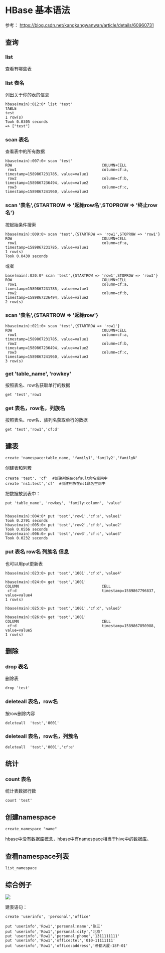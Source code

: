 # HBase 基本语法

参考： https://blog.csdn.net/kangkangwanwan/article/details/60960731

## 查询

### list 

查看有哪些表

### list  表名   

列出关于你的表的信息
	
	hbase(main):012:0* list 'test'
	TABLE                                                                                                                                                                 
	test                                                                                                                                                                  
	1 row(s)
	Took 0.0305 seconds                                                                                                                                                   
	=> ["test"]


### scan 表名   

查看表中的所有数据

	hbase(main):007:0> scan 'test'
	ROW                                        COLUMN+CELL                                                                                                                
	 row1                                      column=cf:a, timestamp=1589867231785, value=value1                                                                         
	 row2                                      column=cf:b, timestamp=1589867236494, value=value2                                                                         
	 row3                                      column=cf:c, timestamp=1589867241960, value=value3           


### scan '表名',{STARTROW => '起始row名',STOPROW => '终止row名'}

按起始条件搜索

	hbase(main):009:0> scan 'test',{STARTROW => 'row1',STOPROW => 'row1'}
	ROW                                        COLUMN+CELL                                                                                                                
	 row1                                      column=cf:a, timestamp=1589867231785, value=value1                                                                         
	1 row(s)
	Took 0.0430 seconds    

或者
                    
	base(main):020:0* scan 'test',{STARTROW => 'row1',STOPROW => 'row3'}
	ROW                                        COLUMN+CELL                                                                                                                
	 row1                                      column=cf:a, timestamp=1589867231785, value=value1                                                                         
	 row2                                      column=cf:b, timestamp=1589867236494, value=value2                                                                         
	2 row(s)
                                                        



###  scan '表名',{STARTROW => '起始row'}

	hbase(main):021:0> scan 'test',{STARTROW => 'row1'}
	ROW                                        COLUMN+CELL                                                                                                                
	 row1                                      column=cf:a, timestamp=1589867231785, value=value1                                                                         
	 row2                                      column=cf:b, timestamp=1589867236494, value=value2                                                                         
	 row3                                      column=cf:c, timestamp=1589867241960, value=value3                                                                         
	3 row(s)



### get 'table_name', 'rowkey' 

 按照表名、row名获取单行的数据
	
	get 'test','row1

### get 表名，row名，列族名

 按照表名、row名、族列名获取单行的数据

	get 'test','row1','cf:d'

## 建表
	
	create 'namespace:table_name, 'family1','family2','familyN'    

创建表和列簇
	
	create 'test', 'cf'  #创建列族在default命名空间中
	create 'ns1:test','cf'  #创建列族在ns1命名空间中


把数据放到表中：

	put 'table_name', 'rowkey', 'family:column', 'value' 

	
	hbase(main):004:0* put 'test','row1','cf:a','value1'
	Took 0.2791 seconds                                                                                                                                                   
	hbase(main):005:0> put 'test','row2','cf:b','value2'
	Took 0.0556 seconds                                                                                                                                                   
	hbase(main):006:0> put 'test','row3','cf:c','value3'
	Took 0.0232 seconds 


### put 表名 row名 列族名 信息

也可以用put更新表

	hbase(main):023:0> put 'test','1001','cf:d','value4'
                                                                                                                                                 
	hbase(main):024:0> get 'test','1001'
	COLUMN                                     CELL                                                                                                                       
	 cf:d                                      timestamp=1589867796837, value=value4                                                                                      
	1 row(s)
                                                                                                                                                  
	hbase(main):025:0> put 'test','1001','cf:d','value5'
                                                                                                                                                 
	hbase(main):026:0> get 'test','1001'
	COLUMN                                     CELL                                                                                                                       
	 cf:d                                      timestamp=1589867850988, value=value5                                                                                      
	1 row(s)
         
## 删除

### drop 表名

删除表

	drop 'test'

### deleteall 表名，row名

按row删除内容

	deleteall  'test','0001'

### deleteall 表名，row名，列簇名

	deleteall  'test','0001','cf:e'



## 统计

### count 表名

统计表数据行数

	count 'test'


## 创建namespace

	create_namespace "name"

hbase中没有数据库概念，hbase中有namespace相当于hive中的数据库。

## 查看namespace列表

	list_namespace


## 综合例子

![](../Images/1.png)

建表语句：

	create 'userinfo', 'personal','office'
	
	put 'userinfo','Row1','personal:name','张三'
	put 'userinfo','Row1','personal:city','北京'
	put 'userinfo','Row1','personal:phone','1311111111'
	put 'userinfo','Row1','office:tel','010-11111111'
	put 'userinfo','Row1','office:address','帝都大厦-18F-01'




